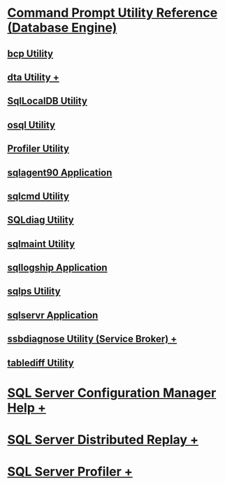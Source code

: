 # [Command Prompt Utility Reference (Database Engine)](command-prompt-utility-reference-database-engine.md)
## [bcp Utility](bcp-utility.md)
## [dta Utility +](dta/dta-utility.md)
## [SqlLocalDB Utility](sqllocaldb-utility.md)
## [osql Utility](osql-utility.md)
## [Profiler Utility](profiler-utility.md)
## [sqlagent90 Application](sqlagent90-application.md)
## [sqlcmd Utility](sqlcmd-utility.md)
## [SQLdiag Utility](sqldiag-utility.md)
## [sqlmaint Utility](sqlmaint-utility.md)
## [sqllogship Application](sqllogship-application.md)
## [sqlps Utility](sqlps-utility.md)
## [sqlservr Application](sqlservr-application.md)
## [ssbdiagnose Utility (Service Broker) +](ssbdiagnose/ssbdiagnose-utility-service-broker.md)
## [tablediff Utility](tablediff-utility.md)
# [SQL Server Configuration Manager Help +](configuration-manager/sql-server-configuration-manager-help.md)
# [SQL Server Distributed Replay +](distributed-replay/sql-server-distributed-replay.md)
# [SQL Server Profiler +](sql-server-profiler/sql-server-profiler.md)

